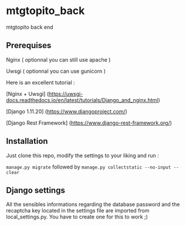 # mtgtopito_back
mtgtopito back end

## Prerequises

Nginx ( optionnal you can still use apache )

Uwsgi ( optionnal you can use gunicorn )

Here is an excellent tutorial :

[Nginx + Uwsgi] (https://uwsgi-docs.readthedocs.io/en/latest/tutorials/Django_and_nginx.html)

[Django 1.11.20] (https://www.djangoproject.com/)

[Django Rest Framework] (https://www.django-rest-framework.org/)

## Installation

Just clone this repo, modify the settings to your liking and run :

`manage.py migrate` followed by `manage.py collectstatic --no-input --clear`

## Django settings

All the sensibles informations regarding the database password and the recaptcha key located in the settings file are imported from local_settings.py. You have to create one for this to work ;) 



